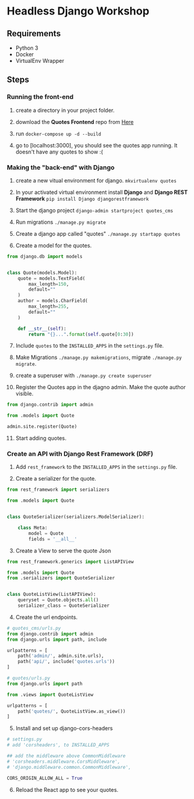 # Headless Django Workshop

## Requirements

* Python 3
* Docker
* VirtualEnv Wrapper

## Steps

### Running the front-end

1. create a directory in your project folder.

2. download the __Quotes Frontend__ repo from [Here](www.github.com)

3. run `docker-compose up -d --build`

4. go to [localhost:3000], you should see the quotes app running. It doesn't have any quotes to show :(

### Making the "back-end" with Django

1. create a new vitual environment for django.
    `mkvirtualenv quotes`

2. In your activated virtual environment install __Django__ and __Django REST Framework__
    `pip install Django djangorestframework`

3. Start the django project `django-admin startproject quotes_cms`

4. Run migrations `./manage.py migrate`

5. Create a django app called "quotes" `./manage.py startapp quotes`

6. Create a model for the quotes.

```python
from django.db import models


class Quote(models.Model):
    quote = models.TextField(
        max_length=150,
        default=""
    )
    author = models.CharField(
        max_length=255,
        default=""
    )

    def __str__(self):
        return "{}...".format(self.quote[0:30])
```

7. Include `quotes` to the `INSTALLED_APPS` in the `settings.py` file.

8. Make Migrations `./manage.py makemigrations`, migrate `./manage.py migrate`.

9. create a superuser with `./manage.py create superuser`

10. Register the Quotes app in the djagno admin. Make the quote author visible.

```python
from django.contrib import admin

from .models import Quote

admin.site.register(Quote)
```

11. Start adding quotes.

### Create an API with Django Rest Framework (DRF)

1. Add `rest_framework` to the `INSTALLED_APPS` in the `settings.py` file.

2. Create a serializer for the quote.

```python
from rest_framework import serializers

from .models import Quote


class QuoteSerializer(serializers.ModelSerializer):

    class Meta:
        model = Quote
        fields = '__all__'
```

3. Create a View to serve the quote Json
```python
from rest_framework.generics import ListAPIView

from .models import Quote
from .serializers import QuoteSerializer


class QuoteListView(ListAPIView):
    queryset = Quote.objects.all()
    serializer_class = QuoteSerializer
```

4. Create the url endpoints.

```python
# quotes_cms/urls.py
from django.contrib import admin
from django.urls import path, include

urlpatterns = [
    path('admin/', admin.site.urls),
    path('api/', include('quotes.urls'))
]

# quotes/urls.py
from django.urls import path

from .views import QuoteListView

urlpatterns = [
    path('quotes/', QuoteListView.as_view())
]
```

5. Install and set up django-cors-headers
```python
# settings.py
# add 'corsheaders', to INSTALLED_APPS

## add the middleware above CommonMiddleware
# 'corsheaders.middleware.CorsMiddleware',
# 'django.middleware.common.CommonMiddleware',

CORS_ORIGIN_ALLOW_ALL = True
```

6. Reload the React app to see your quotes.
